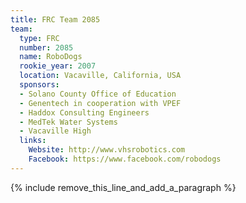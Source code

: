 ```yaml
---
title: FRC Team 2085
team:
  type: FRC
  number: 2085
  name: RoboDogs
  rookie_year: 2007
  location: Vacaville, California, USA
  sponsors:
  - Solano County Office of Education
  - Genentech in cooperation with VPEF
  - Haddox Consulting Engineers
  - MedTek Water Systems
  - Vacaville High
  links:
    Website: http://www.vhsrobotics.com
    Facebook: https://www.facebook.com/robodogs
---
```


{% include remove_this_line_and_add_a_paragraph %}